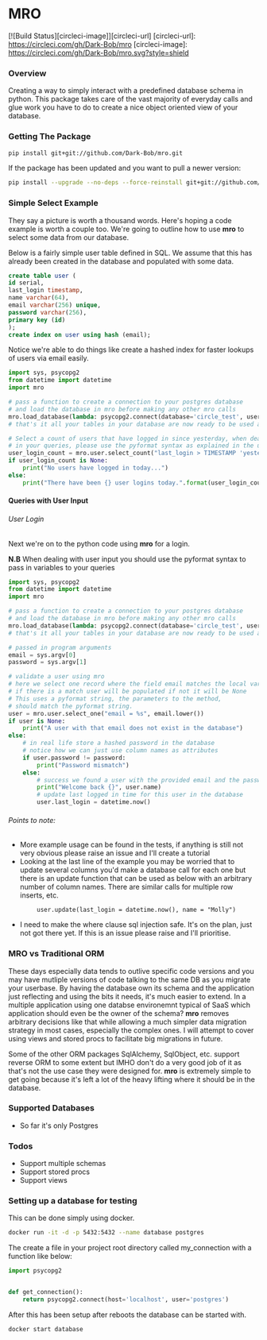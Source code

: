 # MRO
[![Build Status][circleci-image]][circleci-url]
[circleci-url]: https://circleci.com/gh/Dark-Bob/mro
[circleci-image]: https://circleci.com/gh/Dark-Bob/mro.svg?style=shield

### Overview

Creating a way to simply interact with a predefined database schema in python. This package takes care of the vast majority of everyday calls and glue work you have to do to create a nice object oriented view of your database. 

### Getting The Package

```bash
pip install git+git://github.com/Dark-Bob/mro.git
```

If the package has been updated and you want to pull a newer version:

```bash
pip install --upgrade --no-deps --force-reinstall git+git://github.com/Dark-Bob/mro.git
```

### Simple Select Example 

They say a picture is worth a thousand words. Here's hoping a code example is worth a couple too. We're going to outline how to use **mro** to select
some data from our database. 

Below is a fairly simple user table defined in SQL. We assume that this has already been created in the database and populated with some data.

```sql
create table user (
id serial, 
last_login timestamp,
name varchar(64),
email varchar(256) unique,
password varchar(256),
primary key (id)
);
create index on user using hash (email);
```
Notice we're able to do things like create a hashed index for faster lookups of users via email easily.


```python
import sys, psycopg2
from datetime import datetime
import mro

# pass a function to create a connection to your postgres database
# and load the database in mro before making any other mro calls
mro.load_database(lambda: psycopg2.connect(database='circle_test', user='ubuntu'))
# that's it all your tables in your database are now ready to be used as classes

# Select a count of users that have logged in since yesterday, when dealing with user input
# in your queries, please use the pyformat syntax as explained in the user login example below
user_login_count = mro.user.select_count("last_login > TIMESTAMP 'yesterday'")
if user_login_count is None:
    print("No users have logged in today...")
else:
    print("There have been {} user logins today.".format(user_login_count))
```

#### Queries with User Input
###### User Login

Next we're on to the python code using **mro** for a login.

**N.B** When dealing with user input you should use the pyformat syntax to pass in variables to your queries

```python
import sys, psycopg2
from datetime import datetime
import mro

# pass a function to create a connection to your postgres database
# and load the database in mro before making any other mro calls
mro.load_database(lambda: psycopg2.connect(database='circle_test', user='ubuntu'))
# that's it all your tables in your database are now ready to be used as classes

# passed in program arguments
email = sys.argv[0]
password = sys.argv[1]

# validate a user using mro
# here we select one record where the field email matches the local variable
# if there is a match user will be populated if not it will be None
# This uses a pyformat string, the parameters to the method,
# should match the pyformat string.
user = mro.user.select_one("email = %s", email.lower())
if user is None:
    print("A user with that email does not exist in the database")
else:
    # in real life store a hashed password in the database
    # notice how we can just use column names as attributes
    if user.password != password:
        print("Password mismatch")
    else:
        # success we found a user with the provided email and the password matched
        print("Welcome back {}", user.name)
        # update last logged in time for this user in the database
        user.last_login = datetime.now()
```
###### Points to note:
- More example usage can be found in the tests, if anything is still not very obvious please raise an issue and I'll create a tutorial
- Looking at the last line of the example you may be worried that to update several columns you'd make a database call for each one but there is an update function that can be used as below with an arbitrary number of column names. There are similar calls for multiple row inserts, etc.
```
        user.update(last_login = datetime.now(), name = "Molly")
```
- I need to make the where clause sql injection safe. It's on the plan, just not got there yet. If this is an issue please raise and I'll prioritise.

### MRO vs Traditional ORM

These days especially data tends to outlive specific code versions and you may have mutliple versions of code talking to the same DB as you migrate your userbase. By having the database own its schema and the application just reflecting and using the bits it needs, it's much easier to extend. In a multiple application using one databse environemnt typical of SaaS which application should even be the owner of the schema? **mro** removes arbitrary decisions like that while allowing a much simpler data migration strategy in most cases, especially the complex ones. I will attempt to cover using views and stored procs to facilitate big migrations in future.

Some of the other ORM packages SqlAlchemy, SqlObject, etc. support reverse ORM to some extent but IMHO don't do a very good job of it as that's not the use case they were designed for. **mro** is extremely simple to get going because it's left a lot of the heavy lifting where it should be in the database.

### Supported Databases
- So far it's only Postgres

### Todos
- Support multiple schemas
- Support stored procs
- Support views

### Setting up a database for testing

This can be done simply using docker.

```bash
docker run -it -d -p 5432:5432 --name database postgres
```

The create a file in your project root directory called my_connection with a function like below:

```python
import psycopg2


def get_connection():
    return psycopg2.connect(host='localhost', user='postgres')
```

After this has been setup after reboots the database can be started with.

```bash
docker start database
```


